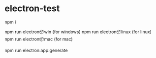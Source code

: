 # electron-test

npm i 

npm run electron:package:win (for windows)
npm run electron:package:linux (for linux)
npm run electron:package:mac (for mac)

npm run electron:app:generate

